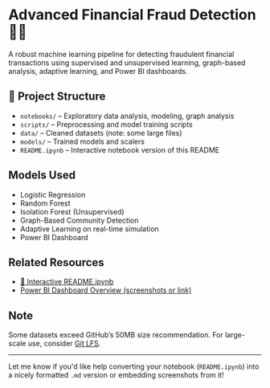 # Advanced Financial Fraud Detection 🚨💸

A robust machine learning pipeline for detecting fraudulent financial transactions using supervised and unsupervised learning, graph-based analysis, adaptive learning, and Power BI dashboards.

## 📁 Project Structure

- `notebooks/` – Exploratory data analysis, modeling, graph analysis
- `scripts/` – Preprocessing and model training scripts
- `data/` – Cleaned datasets (note: some large files)
- `models/` – Trained models and scalers
- `README.ipynb` – Interactive notebook version of this README

## Models Used

- Logistic Regression
- Random Forest
- Isolation Forest (Unsupervised)
- Graph-Based Community Detection
- Adaptive Learning on real-time simulation
- Power BI Dashboard

## Related Resources

- [📓 Interactive README.ipynb](./README.ipynb)
- [Power BI Dashboard Overview (screenshots or link)](link-if-online)

## Note

Some datasets exceed GitHub’s 50MB size recommendation. For large-scale use, consider [Git LFS](https://git-lfs.github.com/).

---

Let me know if you'd like help converting your notebook (`README.ipynb`) into a nicely formatted `.md` version or embedding screenshots from it!
